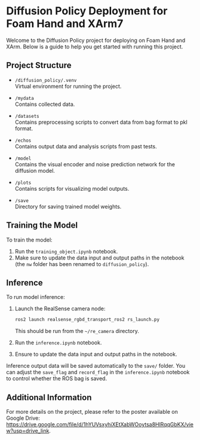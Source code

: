 # Diffusion Policy Deployment for Foam Hand and XArm7

Welcome to the Diffusion Policy project for deploying on Foam Hand and XArm. Below is a guide to help you get started with running this project.

## Project Structure

- `/diffusion_policy/.venv`  
  Virtual environment for running the project.

- `/mydata`  
  Contains collected data.

- `/datasets`  
  Contains preprocessing scripts to convert data from bag format to pkl format.

- `/echos`  
  Contains output data and analysis scripts from past tests.

- `/model`  
  Contains the visual encoder and noise prediction network for the diffusion model.

- `/plots`  
  Contains scripts for visualizing model outputs.

- `/save`  
  Directory for saving trained model weights.

## Training the Model

To train the model:

1. Run the `training_object.ipynb` notebook.
2. Make sure to update the data input and output paths in the notebook (the `nw` folder has been renamed to `diffusion_policy`).

## Inference

To run model inference:

1. Launch the RealSense camera node:
   ```bash
   ros2 launch realsense_rgbd_transport_ros2 rs_launch.py
   ```
   This should be run from the `~/re_camera` directory.

2. Run the `inference.ipynb` notebook.
3. Ensure to update the data input and output paths in the notebook. 

Inference output data will be saved automatically to the `save/` folder. You can adjust the `save_flag` and `record_flag` in the `inference.ipynb` notebook to control whether the ROS bag is saved.

## Additional Information

For more details on the project, please refer to the poster available on Google Drive: https://drive.google.com/file/d/1hYUVsxyhiXEtXabWOoytsa8HlRqqGbKX/view?usp=drive_link.
